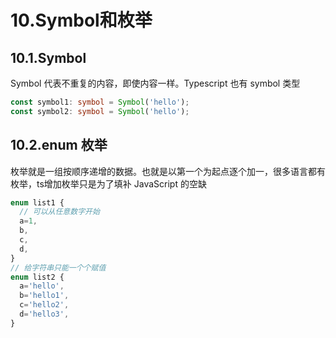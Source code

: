 # 10.Symbol和枚举

## 10.1.Symbol

Symbol 代表不重复的内容，即使内容一样。Typescript 也有 symbol 类型

```ts
const symbol1: symbol = Symbol('hello');
const symbol2: symbol = Symbol('hello');
```

## 10.2.enum 枚举

枚举就是一组按顺序递增的数据。也就是以第一个为起点逐个加一，很多语言都有枚举，ts增加枚举只是为了填补 JavaScript 的空缺

```ts
enum list1 {
  // 可以从任意数字开始
  a=1,
  b,
  c,
  d,
}
// 给字符串只能一个个赋值
enum list2 {
  a='hello',
  b='hello1',
  c='hello2',
  d='hello3',
}
```